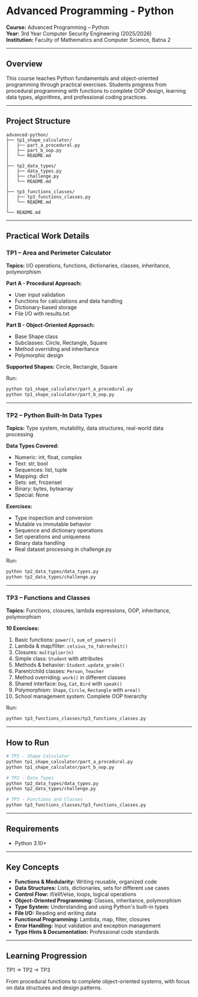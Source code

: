 # Advanced Programming - Python

**Course:** Advanced Programming – Python  
**Year:** 3rd Year Computer Security Engineering (2025/2026)  
**Institution:** Faculty of Mathematics and Computer Science, Batna 2

---

## Overview

This course teaches Python fundamentals and object-oriented programming through practical exercises. Students progress from procedural programming with functions to complete OOP design, learning data types, algorithms, and professional coding practices.

---

## Project Structure

```
advanced-python/
├── tp1_shape_calculator/
│   ├── part_a_procedural.py
│   ├── part_b_oop.py
│   └── README.md
│
├── tp2_data_types/
│   ├── data_types.py
│   ├── challenge.py
│   └── README.md
│
├── tp3_functions_classes/
│   ├── tp3_functions_classes.py
│   └── README.md
│
└── README.md
```

---

## Practical Work Details

### TP1 – Area and Perimeter Calculator

**Topics:** I/O operations, functions, dictionaries, classes, inheritance, polymorphism

**Part A - Procedural Approach:**
- User input validation
- Functions for calculations and data handling
- Dictionary-based storage
- File I/O with results.txt

**Part B - Object-Oriented Approach:**
- Base Shape class
- Subclasses: Circle, Rectangle, Square
- Method overriding and inheritance
- Polymorphic design

**Supported Shapes:** Circle, Rectangle, Square

Run:
```bash
python tp1_shape_calculator/part_a_procedural.py
python tp1_shape_calculator/part_b_oop.py
```

---

### TP2 – Python Built-In Data Types

**Topics:** Type system, mutability, data structures, real-world data processing

**Data Types Covered:**
- Numeric: int, float, complex
- Text: str, bool
- Sequences: list, tuple
- Mapping: dict
- Sets: set, frozenset
- Binary: bytes, bytearray
- Special: None

**Exercises:**
- Type inspection and conversion
- Mutable vs immutable behavior
- Sequence and dictionary operations
- Set operations and uniqueness
- Binary data handling
- Real dataset processing in challenge.py

Run:
```bash
python tp2_data_types/data_types.py
python tp2_data_types/challenge.py
```

---

### TP3 – Functions and Classes

**Topics:** Functions, closures, lambda expressions, OOP, inheritance, polymorphism

**10 Exercises:**

1. Basic functions: `power()`, `sum_of_powers()`
2. Lambda & map/filter: `celsius_to_fahrenheit()`
3. Closures: `multiplier(n)`
4. Simple class: `Student` with attributes
5. Methods & behavior: `Student.update_grade()`
6. Parent/child classes: `Person`, `Teacher`
7. Method overriding: `work()` in different classes
8. Shared interface: `Dog`, `Cat`, `Bird` with `speak()`
9. Polymorphism: `Shape`, `Circle`, `Rectangle` with `area()`
10. School management system: Complete OOP hierarchy

Run:
```bash
python tp3_functions_classes/tp3_functions_classes.py
```

---

## How to Run

```bash
# TP1 - Shape Calculator
python tp1_shape_calculator/part_a_procedural.py
python tp1_shape_calculator/part_b_oop.py

# TP2 - Data Types
python tp2_data_types/data_types.py
python tp2_data_types/challenge.py

# TP3 - Functions and Classes
python tp3_functions_classes/tp3_functions_classes.py
```

---

## Requirements

- Python 3.10+

---

## Key Concepts

- **Functions & Modularity:** Writing reusable, organized code
- **Data Structures:** Lists, dictionaries, sets for different use cases
- **Control Flow:** if/elif/else, loops, logical operations
- **Object-Oriented Programming:** Classes, inheritance, polymorphism
- **Type System:** Understanding and using Python's built-in types
- **File I/O:** Reading and writing data
- **Functional Programming:** Lambda, map, filter, closures
- **Error Handling:** Input validation and exception management
- **Type Hints & Documentation:** Professional code standards

---

## Learning Progression

TP1 → TP2 → TP3

From procedural functions to complete object-oriented systems, with focus on data structures and design patterns.